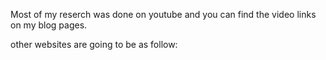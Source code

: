 Most of my reserch was done on youtube and you can find the video links on my blog pages.

other websites are going to be as follow:
